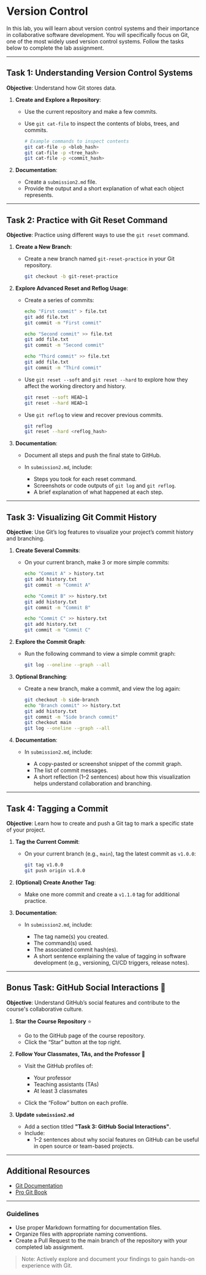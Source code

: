 # Version Control

In this lab, you will learn about version control systems and their importance in collaborative software development. You will specifically focus on Git, one of the most widely used version control systems. Follow the tasks below to complete the lab assignment.

---

## Task 1: Understanding Version Control Systems

**Objective**: Understand how Git stores data.

1. **Create and Explore a Repository**:

   * Use the current repository and make a few commits.
   * Use `git cat-file` to inspect the contents of blobs, trees, and commits.

     ```sh
     # Example commands to inspect contents
     git cat-file -p <blob_hash>
     git cat-file -p <tree_hash>
     git cat-file -p <commit_hash>
     ```

2. **Documentation**:

   * Create a `submission2.md` file.
   * Provide the output and a short explanation of what each object represents.

---

## Task 2: Practice with Git Reset Command

**Objective**: Practice using different ways to use the `git reset` command.

1. **Create a New Branch**:

   * Create a new branch named `git-reset-practice` in your Git repository.

     ```sh
     git checkout -b git-reset-practice
     ```

2. **Explore Advanced Reset and Reflog Usage**:

   * Create a series of commits:

     ```sh
     echo "First commit" > file.txt
     git add file.txt
     git commit -m "First commit"

     echo "Second commit" >> file.txt
     git add file.txt
     git commit -m "Second commit"

     echo "Third commit" >> file.txt
     git add file.txt
     git commit -m "Third commit"
     ```

   * Use `git reset --soft` and `git reset --hard` to explore how they affect the working directory and history.

     ```sh
     git reset --soft HEAD~1
     git reset --hard HEAD~1
     ```

   * Use `git reflog` to view and recover previous commits.

     ```sh
     git reflog
     git reset --hard <reflog_hash>
     ```

3. **Documentation**:

   * Document all steps and push the final state to GitHub.
   * In `submission2.md`, include:

     * Steps you took for each reset command.
     * Screenshots or code outputs of `git log` and `git reflog`.
     * A brief explanation of what happened at each step.

---

## Task 3: Visualizing Git Commit History

**Objective**: Use Git’s log features to visualize your project’s commit history and branching.

1. **Create Several Commits**:

   * On your current branch, make 3 or more simple commits:

     ```sh
     echo "Commit A" > history.txt
     git add history.txt
     git commit -m "Commit A"

     echo "Commit B" >> history.txt
     git add history.txt
     git commit -m "Commit B"

     echo "Commit C" >> history.txt
     git add history.txt
     git commit -m "Commit C"
     ```

2. **Explore the Commit Graph**:

   * Run the following command to view a simple commit graph:

     ```sh
     git log --oneline --graph --all
     ```

3. **Optional Branching**:

   * Create a new branch, make a commit, and view the log again:

     ```sh
     git checkout -b side-branch
     echo "Branch commit" >> history.txt
     git add history.txt
     git commit -m "Side branch commit"
     git checkout main
     git log --oneline --graph --all
     ```

4. **Documentation**:

   * In `submission2.md`, include:

     * A copy-pasted or screenshot snippet of the commit graph.
     * The list of commit messages.
     * A short reflection (1–2 sentences) about how this visualization helps understand collaboration and branching.

---

## Task 4: Tagging a Commit

**Objective**: Learn how to create and push a Git tag to mark a specific state of your project.

1. **Tag the Current Commit**:

   * On your current branch (e.g., `main`), tag the latest commit as `v1.0.0`:

     ```sh
     git tag v1.0.0
     git push origin v1.0.0
     ```

2. **(Optional) Create Another Tag**:

   * Make one more commit and create a `v1.1.0` tag for additional practice.

3. **Documentation**:

   * In `submission2.md`, include:

     * The tag name(s) you created.
     * The command(s) used.
     * The associated commit hash(es).
     * A short sentence explaining the value of tagging in software development (e.g., versioning, CI/CD triggers, release notes).

---

## Bonus Task: GitHub Social Interactions 🌟

**Objective**: Understand GitHub’s social features and contribute to the course's collaborative culture.

1. **Star the Course Repository** ⭐️

   * Go to the GitHub page of the course repository.
   * Click the “Star” button at the top right.

2. **Follow Your Classmates, TAs, and the Professor** 👥

   * Visit the GitHub profiles of:

     * Your professor
     * Teaching assistants (TAs)
     * At least 3 classmates
   * Click the “Follow” button on each profile.

3. **Update `submission2.md`**

   * Add a section titled **"Task 3: GitHub Social Interactions"**.
   * Include:
     * 1–2 sentences about why social features on GitHub can be useful in open source or team-based projects.

---

## Additional Resources

* [Git Documentation](https://git-scm.com/doc)
* [Pro Git Book](https://git-scm.com/book/en/v2)

---

### Guidelines

* Use proper Markdown formatting for documentation files.
* Organize files with appropriate naming conventions.
* Create a Pull Request to the main branch of the repository with your completed lab assignment.

> Note: Actively explore and document your findings to gain hands-on experience with Git.
